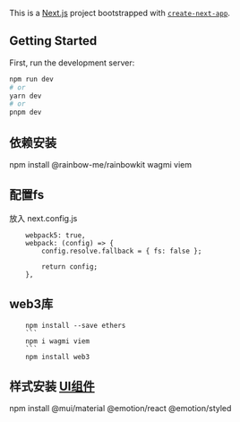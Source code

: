 This is a [Next.js](https://nextjs.org/) project bootstrapped with [`create-next-app`](https://github.com/vercel/next.js/tree/canary/packages/create-next-app).

## Getting Started

First, run the development server:

```bash
npm run dev
# or
yarn dev
# or
pnpm dev
```
## 依赖安装
npm install @rainbow-me/rainbowkit wagmi viem

## 配置fs
放入 next.config.js

```
    webpack5: true,
    webpack: (config) => {
        config.resolve.fallback = { fs: false };

        return config;
    },
```
## web3库
```
    npm install --save ethers
    ```
    npm i wagmi viem
    ```
    npm install web3
```

## 样式安装 [UI组件](https://mui.com/material-ui/getting-started/installation/)

npm install @mui/material @emotion/react @emotion/styled


